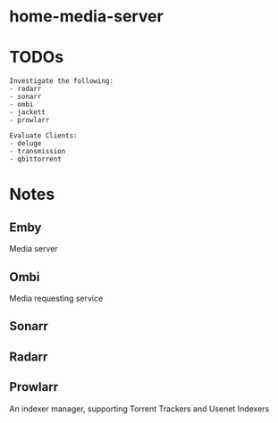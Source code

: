 # home-media-server
# TODOs
```
Investigate the following:
- radarr
- sonarr
- ombi
- jackett
- prowlarr

Evaluate Clients:
- deluge
- transmission
- qbittorrent
```

# Notes
## Emby
Media server
## Ombi
Media requesting service
## Sonarr
## Radarr
## Prowlarr
An indexer manager, supporting Torrent Trackers and Usenet Indexers